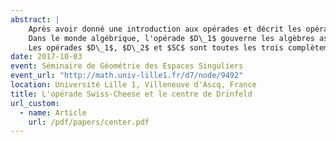 ```yaml
---
abstract: |
    Après avoir donné une introduction aux opérades et décrit les opérades (topologiques) des petits disques $D\_1$ et $D\_2$ de Boardmann-Vogt et May, je parlerai de l'opérade $SC$ (« Swiss-Cheese ») de Voronov, qui gouverne en un certain sens l'action d'une algèbre $D\_1$ sur une algèbre $D\_2$.
    Dans le monde algébrique, l'opérade $D\_1$ gouverne les algèbres associatives, et l'opérade $D\_2$ gouverne les algèbres de Gerstenhaber. Un théorème de Voronov montre que de ce point de vue, (l'homologie de) l'opérade SC gouverne l'action d'un algèbre de Gerstenhaber sur une algèbre associative via un morphisme central.
    Les opérades $D\_1$, $D\_2$ et $SC$ sont toutes les trois complètement décrites par leurs groupoïdes fondamentaux. Les groupoïdes fondamentaux de $D\_1$ et $D\_2$ sont équivalents à des opérades qui gouvernent respectivement les catégories monoïdales et les catégories monoïdales tressées. J'expliquerai que le groupoïde fondamental de $SC$ est équivalent à une opérade qui fait intervenir les catégories monoïdales, les catégories monoïdales tressées et le centre de Drinfeld, en analogie avec le théorème de Voronov.
date: 2017-10-03
event: Séminaire de Géométrie des Espaces Singuliers
event_url: "http://math.univ-lille1.fr/d7/node/9492"
location: Université Lille 1, Villeneuve d'Ascq, France
title: L'opérade Swiss-Cheese et le centre de Drinfeld
url_custom:
  - name: Article
    url: /pdf/papers/center.pdf
---
```

